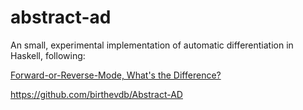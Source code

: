 # abstract-ad
An small, experimental implementation of automatic differentiation in Haskell, following:

[Forward-or-Reverse-Mode, What's the Difference?](https://arxiv.org/pdf/2212.11088) 

https://github.com/birthevdb/Abstract-AD

